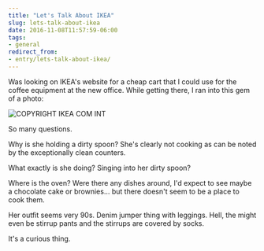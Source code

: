 ```yaml
---
title: "Let's Talk About IKEA"
slug: lets-talk-about-ikea
date: 2016-11-08T11:57:59-06:00
tags:
- general
redirect_from:
- entry/lets-talk-about-ikea/
---
```

Was looking on IKEA's website for a cheap cart that I could use for the coffee equipment at the new office. While getting there, I ran into this gem of a photo:

![](http://www.ikea.com/ms/en_US/img/ad_content/kitchen_images/20171_nkdp10a_04PH135990.jpg "COPYRIGHT IKEA COM INT")

So many questions.

Why is she holding a dirty spoon? She's clearly not cooking as can be noted by the exceptionally clean counters.

What exactly is she doing? Singing into her dirty spoon?

Where is the oven? Were there any dishes around, I'd expect to see maybe a chocolate cake or brownies... but there doesn't seem to be a place to cook them.

Her outfit seems very 90s. Denim jumper thing with leggings. Hell, the might even be stirrup pants and the stirrups are covered by socks.

It's a curious thing.
